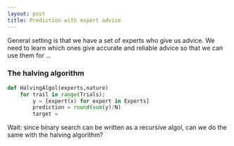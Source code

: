 ```yaml
---
layout: post
title: Prediction with expert advice
---
```


General setting is that we have a set of experts who give us advice. We need to learn which ones give accurate and reliable advice so that we can use them for ...

### The halving algorithm

```python
def HalvingAlgol(experts,nature)
    for trail in range(Trials):
        y = [expert(x) for expert in Experts] 
        prediction = round(sum(y)/N)
        target = 
```
Wait: since binary search can be written as a recursive algol, can we do the same with the halving algorithm?
